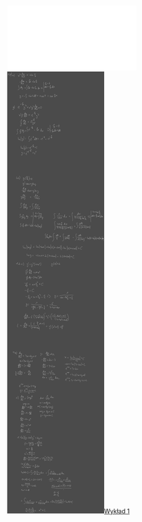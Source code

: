 ![AM2-zestaw_01](/Notatki/Semestr%202/Analiza%20matematyczna%202.3A/%C4%86wiczenia/%C4%86wiczenia%201/AM2-zestaw_01.pdf)
![Drawing 2023-03-02 15.21.31.excalidraw](/Notatki/Semestr%202/Analiza%20matematyczna%202.3A/%C4%86wiczenia/%C4%86wiczenia%201/Drawing%202023-03-02%2015.21.31.excalidraw.svg)[Wykład 1](/Notatki/Semestr%202/Analiza%20matematyczna%202.3A/Wyk%C5%82ady/Wyk%C5%82ad%201/Wyk%C5%82ad%201.md)